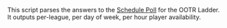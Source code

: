 This script parses the answers to the [Schedule
Poll](https://forms.gle/ghyhK2p6h5muLYM66) for the OOTR Ladder.  
It outputs per-league, per day of week, per hour player availability.
